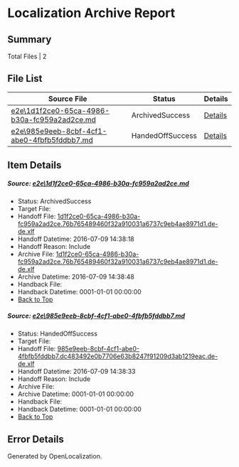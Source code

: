 # <a name='report-top'></a> Localization Archive Report

## Summary
 Total Files | 2

## File List
 Source File | Status | Details 
 ----------- | ------ | ------- 
 [e2e\1d1f2ce0-65ca-4986-b30a-fc959a2ad2ce.md](https://github.com/OpenLocalizationTestOrg/oltest/blob/e40c8c484eabff7526cc7fc3c30082cde547d817/e2e/1d1f2ce0-65ca-4986-b30a-fc959a2ad2ce.md) | ArchivedSuccess | [Details](#200c359a5c8d7a1d504a7d0cacadd5fd1efffebf1)
 [e2e\985e9eeb-8cbf-4cf1-abe0-4fbfb5fddbb7.md](https://github.com/OpenLocalizationTestOrg/oltest/blob/d1ec24c9415bf994ba28804bc177b8af6b8f5385/e2e/985e9eeb-8cbf-4cf1-abe0-4fbfb5fddbb7.md) | HandedOffSuccess | [Details](#55694c95917a4a7c7cdbed038d4d47f616c6cd095)

## Item Details
##### <a name='200c359a5c8d7a1d504a7d0cacadd5fd1efffebf1'></a> Source: [e2e\1d1f2ce0-65ca-4986-b30a-fc959a2ad2ce.md](https://github.com/OpenLocalizationTestOrg/oltest/blob/e40c8c484eabff7526cc7fc3c30082cde547d817/e2e/1d1f2ce0-65ca-4986-b30a-fc959a2ad2ce.md)
* Status: ArchivedSuccess
* Target File: 
* Handoff File: [1d1f2ce0-65ca-4986-b30a-fc959a2ad2ce.76b765489460f32a910031a6737c9eb4ae8971d1.de-de.xlf](https://github.com/OpenLocalizationTestOrg/olhandoff-e2e/blob/3c66714064d4dbcaaa82b41b29459a65cd4e1cd3/ol-handoff/OpenLocalizationTestOrg/oltest-dede-fly/ci/ht/1d1f2ce0-65ca-4986-b30a-fc959a2ad2ce.76b765489460f32a910031a6737c9eb4ae8971d1.de-de.xlf)
* Handoff Datetime: 2016-07-09 14:38:18
* Handoff Reason: Include
* Archive File: [1d1f2ce0-65ca-4986-b30a-fc959a2ad2ce.76b765489460f32a910031a6737c9eb4ae8971d1.de-de.xlf](https://github.com/OpenLocalizationTestOrg/olhandoff-e2e/blob/a7b2183e798acc4720a49806c781524a845ab57b/ol-archive/OpenLocalizationTestOrg/oltest-dede-fly/ci/ht/1d1f2ce0-65ca-4986-b30a-fc959a2ad2ce.76b765489460f32a910031a6737c9eb4ae8971d1.de-de.xlf)
* Archive Datetime: 2016-07-09 14:38:48
* Handback File: 
* Handback Datetime: 0001-01-01 00:00:00
* [Back to Top](#report-top)

##### <a name='55694c95917a4a7c7cdbed038d4d47f616c6cd095'></a> Source: [e2e\985e9eeb-8cbf-4cf1-abe0-4fbfb5fddbb7.md](https://github.com/OpenLocalizationTestOrg/oltest/blob/d1ec24c9415bf994ba28804bc177b8af6b8f5385/e2e/985e9eeb-8cbf-4cf1-abe0-4fbfb5fddbb7.md)
* Status: HandedOffSuccess
* Target File: 
* Handoff File: [985e9eeb-8cbf-4cf1-abe0-4fbfb5fddbb7.dc483492e0b7706e63b8247f91209d3ab1219eac.de-de.xlf](https://github.com/OpenLocalizationTestOrg/olhandoff-e2e/blob/5d92836f2d88e40d4430d8ad73673fa06c83395f/ol-handoff/OpenLocalizationTestOrg/oltest-dede-fly/ci/ht/985e9eeb-8cbf-4cf1-abe0-4fbfb5fddbb7.dc483492e0b7706e63b8247f91209d3ab1219eac.de-de.xlf)
* Handoff Datetime: 2016-07-09 14:38:33
* Handoff Reason: Include
* Archive File: 
* Archive Datetime: 0001-01-01 00:00:00
* Handback File: 
* Handback Datetime: 0001-01-01 00:00:00
* [Back to Top](#report-top)


## Error Details

Generated by OpenLocalization.
